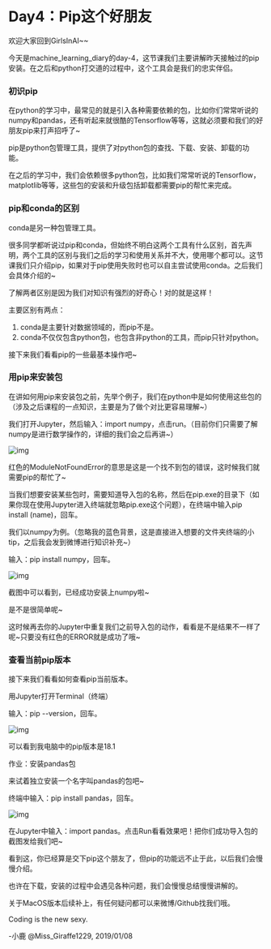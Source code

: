 # Day4：Pip这个好朋友

欢迎大家回到GirlsInAI~~

今天是machine_learning_diary的day-4，这节课我们主要讲解昨天接触过的pip安装。在之后和python打交道的过程中，这个工具会是我们的忠实伴侣。

### **初识pip**

在python的学习中，最常见的就是引入各种需要依赖的包，比如你们常常听说的numpy和pandas，还有听起来就很酷的Tensorflow等等，这就必须要和我们的好朋友pip来打声招呼了~

pip是python包管理工具，提供了对python包的查找、下载、安装、卸载的功能。

在之后的学习中，我们会依赖很多python包，比如我们常常听说的Tensorflow，matplotlib等等，这些包的安装和升级包括卸载都需要pip的帮忙来完成。

### **pip和conda的区别**

conda是另一种包管理工具。

很多同学都听说过pip和conda，但始终不明白这两个工具有什么区别，首先声明，两个工具的区别与我们之后的学习和使用关系并不大，使用哪个都可以。这节课我们只介绍pip，如果对于pip使用失败时也可以自主尝试使用conda。之后我们会具体介绍的~

了解两者区别是因为我们对知识有强烈的好奇心！对的就是这样！

主要区别有两点：

1. conda是主要针对数据领域的，而pip不是。
2. conda不仅仅包含python包，也包含非python的工具，而pip只针对python。

接下来我们看看pip的一些最基本操作吧~

### **用pip来安装包**

在讲如何用pip来安装包之前，先举个例子，我们在python中是如何使用这些包的（涉及之后课程的一点知识，主要是为了做个对比更容易理解~）

我们打开Jupyter，然后输入：import numpy，点击run。（目前你们只需要了解numpy是进行数学操作的，详细的我们会之后再讲~）

![img](http://img.xiumi.us/xmi/ua/139aW/i/ee4a6c4c92f1e36861ab608cd3fc55ce-sz_19656.png)

红色的ModuleNotFoundError的意思是这是一个找不到包的错误，这时候我们就需要pip的帮忙了~

当我们想要安装某些包时，需要知道导入包的名称，然后在pip.exe的目录下（如果你现在使用Jupyter进入终端就忽略pip.exe这个问题），在终端中输入pip install (name)，回车。

我们以numpy为例。（忽略我的蓝色背景，这是直接进入想要的文件夹终端的小tip，之后我会发到微博进行知识补充~）

输入：pip install numpy，回车。

![img](http://img.xiumi.us/xmi/ua/139aW/i/1633511695e1bc6cddea7084ac31468f-sz_19685.png)

截图中可以看到，已经成功安装上numpy啦~

是不是很简单呢~

这时候再去你的Jupyter中重复我们之前导入包的动作，看看是不是结果不一样了呢~只要没有红色的ERROR就是成功了哦~

### **查看当前pip版本**

接下来我们看看如何查看pip当前版本。

用Jupyter打开Terminal（终端）

输入：pip --version，回车。

![img](http://img.xiumi.us/xmi/ua/139aW/i/4d477b784b8282742d1472ac87e57899-sz_6961.png)

可以看到我电脑中的pip版本是18.1

作业：安装pandas包

来试着独立安装一个名字叫pandas的包吧~

终端中输入：pip install pandas，回车。

![img](http://img.xiumi.us/xmi/ua/139aW/i/6a96e687227b684676afdaa01cc291d0-sz_47009.png)

在Jupyter中输入：import pandas。点击Run看看效果吧！把你们成功导入包的截图发给我们吧~

看到这，你已经算是交下pip这个朋友了，但pip的功能远不止于此，以后我们会慢慢介绍。

也许在下载，安装的过程中会遇见各种问题，我们会慢慢总结慢慢讲解的。

关于MacOS版本后续补上，有任何疑问都可以来微博/Github找我们哦。

Coding is the new sexy.

-小鹿 @Miss_Giraffe1229, 2019/01/08
